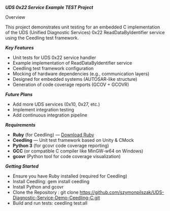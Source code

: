 ***UDS 0x22 Service Example TEST Project***

Overview

This project demonstrates unit testing for an embedded C implementation of the UDS (Unified Diagnostic Services) 0x22 ReadDataByIdentifier service using the Ceedling test framework.

***Key Features***
  -  Unit tests for UDS 0x22 service handler
  -  Example implementation of ReadDataByIdentifier service
  -  Ceedling test framework configuration
  -  Mocking of hardware dependencies (e.g., communication layers)
  -  Designed for embedded systems (AUTOSAR-like structure)
  - Generation of code coverage reports (GCOV + GCOVR)

***Future Plans***
  -  Add more UDS services (0x10, 0x27, etc.)
  -  Implement integration testing
  -  Add continuous integration pipeline

***Requirements***
- **Ruby** (for Ceedling) — [Download Ruby](https://rubyinstaller.org/)
- **Ceedling** — Unit test framework based on Unity & CMock
- **Python 3** (for gcovr code coverage reporting)
- **GCC** (or compatible C compiler like MinGW-w64 on Windows)
- **gcovr** (Python tool for code coverage visualization)

***Getting Started***
  -  Ensure you have Ruby installed (required for Ceedling)
  -  Install Ceedling: gem install ceedling
  -  Install Python and gcovr
  -  Clone the Repository : git clone https://github.com/szymonpilszak/UDS-Diagnostic-Service-Demo-Ceedling-C.git
  -  Build and run tests: ceedling test:all
